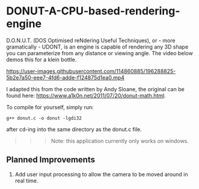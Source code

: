 # DONUT-A-CPU-based-rendering-engine

D.O.N.U.T. (DOS Optimised reNdering Useful Techniques), or - more gramatically - UDONT, is an engine is capable of rendering any 3D shape you can parameterize from any distance or viewing angle. The video below demos this for a klein bottle. 

https://user-images.githubusercontent.com/114860885/196288825-5b2e7a50-eee7-4fd6-adde-f124875d1ea0.mp4


I adapted this from the code written by Andy Sloane, the original can be found here: https://www.a1k0n.net/2011/07/20/donut-math.html.

To compile for yourself, simply run:
```
g++ donut.c -o donut -lgdi32 
```
after cd-ing into the same directory as the donut.c file.

>>> Note: this application currently only works on windows.

## Planned Improvements
  1. Add user input processing to allow the camera to be moved around in real time.
